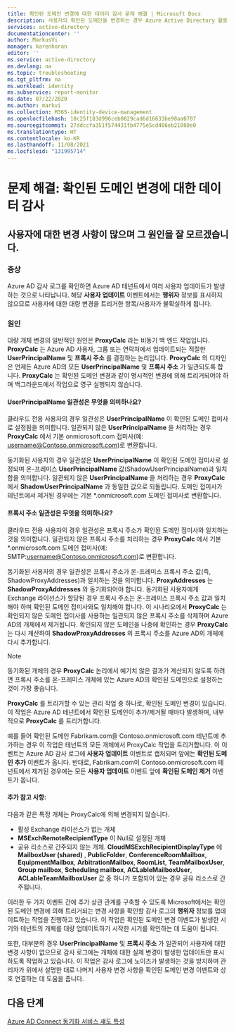 ```yaml
---
title: 확인된 도메인 변경에 대한 데이터 감사 문제 해결 | Microsoft Docs
description: 사용자의 확인된 도메인을 변경하는 경우 Azure Active Directory 활동 로그에 표시되는 정보를 제공합니다.
services: active-directory
documentationcenter: ''
author: MarkusVi
manager: karenhoran
editor: ''
ms.service: active-directory
ms.devlang: na
ms.topic: troubleshooting
ms.tgt_pltfrm: na
ms.workload: identity
ms.subservice: report-monitor
ms.date: 07/22/2020
ms.author: markvi
ms.collection: M365-identity-device-management
ms.openlocfilehash: 18c25f183d996ceb0829cad6d16633be98aa0707
ms.sourcegitcommit: 27ddccfa351f574431fb4775e5cd486eb21080e0
ms.translationtype: HT
ms.contentlocale: ko-KR
ms.lasthandoff: 11/08/2021
ms.locfileid: "131995714"
---
```

# <a name="troubleshoot-audit-data-on-verified-domain-change"></a>문제 해결: 확인된 도메인 변경에 대한 데이터 감사 


## <a name="i-have-a-lot-of-changes-to-my-users-and-i-am-not-sure-what-the-cause-of-it-is"></a>사용자에 대한 변경 사항이 많으며 그 원인을 잘 모르겠습니다.

### <a name="symptoms"></a>증상

Azure AD 감사 로그를 확인하면 Azure AD 테넌트에서 여러 사용자 업데이트가 발생하는 것으로 나타납니다. 해당 **사용자 업데이트** 이벤트에서는 **행위자** 정보를 표시하지 않으므로 사용자에 대한 대량 변경을 트리거한 항목/사용자가 불확실하게 됩니다. 

### <a name="cause"></a>원인

 대량 개체 변경의 일반적인 원인은 **ProxyCalc** 라는 비동기 백 엔드 작업입니다.  **ProxyCalc** 는 Azure AD 사용자, 그룹 또는 연락처에서 업데이트되는 적절한 **UserPrincipalName** 및 **프록시 주소** 를 결정하는 논리입니다. **ProxyCalc** 의 디자인은 언제든 Azure AD의 모든 **UserPrincipalName** 및 **프록시 주소** 가 일관되도록 합니다. **ProxyCalc** 는 확인된 도메인 변경과 같이 명시적인 변경에 의해 트리거되어야 하며 백그라운드에서 작업으로 영구 실행되지 않습니다. 

  

#### <a name="what-does-userprincipalname-consistency-mean"></a>UserPrincipalName 일관성은 무엇을 의미하나요? 

클라우드 전용 사용자의 경우 일관성은 **UserPrincipalName** 이 확인된 도메인 접미사로 설정됨을 의미합니다. 일관되지 않은 **UserPrincipalName** 을 처리하는 경우 **ProxyCalc** 에서 기본 onmicrosoft.com 접미사(예: username@Contoso.onmicrosoft.com)로 변환합니다. 

동기화된 사용자의 경우 일관성은 **UserPrincipalName** 이 확인된 도메인 접미사로 설정되며 온-프레미스 **UserPrincipalName** 값(ShadowUserPrincipalName)과 일치함을 의미합니다. 일관되지 않은 **UserPrincipalName** 을 처리하는 경우 **ProxyCalc** 에서 **ShadowUserPrincipalName** 과 동일한 값으로 되돌립니다. 도메인 접미사가 테넌트에서 제거된 경우에는 기본 *.onmicrosoft.com 도메인 접미사로 변환합니다. 

  

#### <a name="what-does-proxy-address-consistency-mean"></a>프록시 주소 일관성은 무엇을 의미하나요? 

클라우드 전용 사용자의 경우 일관성은 프록시 주소가 확인된 도메인 접미사와 일치하는 것을 의미합니다. 일관되지 않은 프록시 주소를 처리하는 경우 **ProxyCalc** 에서 기본 *.onmicrosoft.com 도메인 접미사(예: SMTP:username@Contoso.onmicrosoft.com)로 변환합니다. 

동기화된 사용자의 경우 일관성은 프록시 주소가 온-프레미스 프록시 주소 값(즉, ShadowProxyAddresses)과 일치하는 것을 의미합니다. **ProxyAddresses** 는 **ShadowProxyAddresses** 와 동기화되어야 합니다. 동기화된 사용자에게 Exchange 라이선스가 할당된 경우 프록시 주소는 온-프레미스 프록시 주소 값과 일치해야 하며 확인된 도메인 접미사와도 일치해야 합니다. 이 시나리오에서 **ProxyCalc** 는 확인되지 않은 도메인 접미사를 사용하는 일관되지 않은 프록시 주소를 삭제하며 Azure AD의 개체에서 제거됩니다. 확인되지 않은 도메인을 나중에 확인하는 경우 **ProxyCalc** 는 다시 계산하여 **ShadowProxyAddresses** 의 프록시 주소를 Azure AD의 개체에 다시 추가합니다.  

> [!NOTE]
> 동기화된 개체의 경우 **ProxyCalc** 논리에서 예기치 않은 결과가 계산되지 않도록 하려면 프록시 주소를 온-프레미스 개체에 있는 Azure AD의 확인된 도메인으로 설정하는 것이 가장 좋습니다.  

  
**ProxyCalc** 를 트리거할 수 있는 관리 작업 중 하나로, 확인된 도메인 변경이 있습니다. 이 작업은 Azure AD 테넌트에서 확인된 도메인이 추가/제거될 때마다 발생하며, 내부적으로 **ProxyCalc** 를 트리거합니다.  

예를 들어 확인된 도메인 Fabrikam.com을 Contoso.onmicrosoft.com 테넌트에 추가하는 경우 이 작업은 테넌트의 모든 개체에서 ProxyCalc 작업을 트리거합니다. 이 이벤트는 Azure AD 감사 로그에 **사용자 업데이트** 이벤트로 캡처되며 앞에는 **확인된 도메인 추가** 이벤트가 옵니다. 반대로, Fabrikam.com이 Contoso.onmicrosoft.com 테넌트에서 제거된 경우에는 모든 **사용자 업데이트** 이벤트 앞에 **확인된 도메인 제거** 이벤트가 옵니다.   

#### <a name="additional-notes"></a>추가 참고 사항:

다음과 같은 특정 개체는 ProxyCalc에 의해 변경되지 않습니다. 

- 활성 Exchange 라이선스가 없는 개체 
- **MSExchRemoteRecipientType** 이 Null로 설정된 개체 
- 공유 리소스로 간주되지 않는 개체. **CloudMSExchRecipientDisplayType** 에 **MailboxUser (shared)** , **PublicFolder**, **ConferenceRoomMailbox**, **EquipmentMailbox**, **ArbitrationMailbox**, **RoomList**, **TeamMailboxUser**, **Group mailbox**, **Scheduling mailbox**, **ACLableMailboxUser**, **ACLableTeamMailboxUser** 값 중 하나가 포함되어 있는 경우 공유 리소스로 간주됩니다. 
  
 이러한 두 가지 이벤트 간에 추가 상관 관계를 구축할 수 있도록 Microsoft에서는 확인된 도메인 변경에 의해 트리거되는 변경 사항을 확인할 감사 로그의 **행위자** 정보를 업데이트하는 작업을 진행하고 있습니다. 이 작업은 확인된 도메인 변경 이벤트가 발생한 시기와 테넌트의 개체를 대량 업데이트하기 시작한 시기를 확인하는 데 도움이 됩니다. 

또한, 대부분의 경우 **UserPrincipalName** 및 **프록시 주소** 가 일관되어 사용자에 대한 변경 사항이 없으므로 감사 로그에는 개체에 대한 실제 변경이 발생한 업데이트만 표시하도록 작업하고 있습니다. 이 작업은 감사 로그에 노이즈가 발생하는 것을 방지하며 관리자가 위에서 설명한 대로 나머지 사용자 변경 사항을 확인된 도메인 변경 이벤트와 상호 연결하는 데 도움을 줍니다. 

## <a name="next-steps"></a>다음 단계

[Azure AD Connect 동기화 서비스 섀도 특성](../hybrid/how-to-connect-syncservice-shadow-attributes.md)
